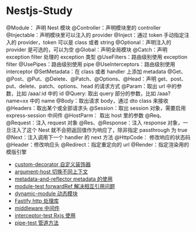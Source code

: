 # Nestjs-Study

@Module： 声明 Nest 模块
@Controller：声明模块里的 controller
@Injectable：声明模块里可以注入的 provider
@Inject：通过 token 手动指定注入的 provider，token 可以是 class 或者 string
@Optional：声明注入的 provider 是可选的，可以为空
@Global：声明全局模块
@Catch：声明 exception filter 处理的 exception 类型
@UseFilters：路由级别使用 exception filter
@UsePipes：路由级别使用 pipe
@UseInterceptors：路由级别使用 interceptor
@SetMetadata：在 class 或者 handler 上添加 metadata
@Get、@Post、@Put、@Delete、@Patch、@Options、@Head：声明 get、post、put、delete、patch、options、head 的请求方式
@Param：取出 url 中的参数，比如 /aaa/:id 中的 id
@Query: 取出 query 部分的参数，比如 /aaa?name=xx 中的 name
@Body：取出请求 body，通过 dto class 来接收
@Headers：取出某个或全部请求头
@Session：取出 session 对象，需要启用 express-session 中间件
@HostParm： 取出 host 里的参数
@Req、@Request：注入 request 对象
@Res、@Response：注入 response 对象，一旦注入了这个 Nest 就不会把返回值作为响应了，除非指定 passthrough 为 true
@Next：注入调用下一个 handler 的 next 方法
@HttpCode： 修改响应的状态码
@Header：修改响应头
@Redirect：指定重定向的 url
@Render：指定渲染用的模版引擎

- [custom-decorator 自定义装饰器](./custom-decorator/)
- [argument-host 切换不同上下文](./argument-host/)
- [metadata-and-reflector metadata 的使用](./metadata-and-reflector/)
- [module-test forwardRef 解决相互引用问题](./module-test/)
- [dynamic-module 动态模块](./dynamic-module/)
- [Fastify http 处理库](./fastify-test/)
- [middleware 中间件](./middleware-test/)
- [interceptor-test Rxjs 使用](./interceptor-test/)
- [pipe-test 管道方法](./pipe-test/)
